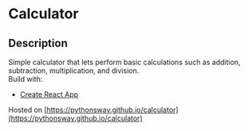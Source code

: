 # Calculator

## Description
Simple calculator that lets perform basic calculations such as addition, subtraction, multiplication, and division.  
Build with:
* [Create React App](https://github.com/facebook/create-react-app)

Hosted on [https://pythonsway.github.io/calculator](https://pythonsway.github.io/calculator)